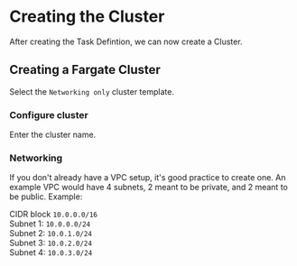 # Creating the Cluster

After creating the Task Defintion, we can now create a Cluster.

## Creating a Fargate Cluster

Select the `Networking only` cluster template.

### Configure cluster

Enter the cluster name.

### Networking

If you don't already have a VPC setup, it's good practice to create one. An example VPC would have 4 subnets, 2 meant to be private, and 2 meant to be public. Example:

CIDR block `10.0.0.0/16`   
Subnet 1: `10.0.0.0/24`  
Subnet 2: `10.0.1.0/24`  
Subnet 3: `10.0.2.0/24`  
Subnet 4: `10.0.3.0/24` 



